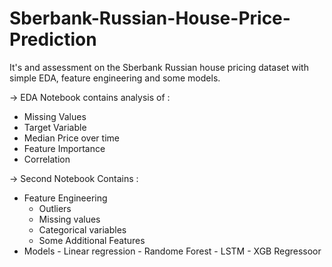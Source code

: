 # Sberbank-Russian-House-Price-Prediction
It's and assessment on the Sberbank Russian house pricing dataset with simple EDA, feature engineering and some models.

-> EDA Notebook contains analysis of : 
  - Missing Values
  - Target Variable
  - Median Price over time
  - Feature Importance
  - Correlation
  
-> Second Notebook Contains : 
  - Feature Engineering
    - Outliers
    - Missing values
    - Categorical variables
    - Some Additional Features
   - Models
    - Linear regression
    - Randome Forest
    - LSTM
    - XGB Regressoor
